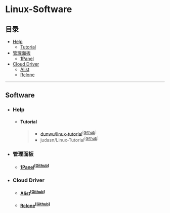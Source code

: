 
# Linux-Software

## 目录

* [Help](#help)
    * [Tutorial](#tutorial)
* [管理面板](#管理面板)
	* [1Panel](#1panel)
* [Cloud Driver](#cloud-driver)
    * [Alist](#alist)
    * [Rclone](#rclone)

---

## Software

- ### Help

  - #### Tutorial
      
      > - [dunwu/linux-tutorial](#https://dunwu.github.io/linux-tutorial/)<sup>[[Github](https://github.com/dunwu/linux-tutorial)]</sup>
      > - judasn/Linux-Tutorial<sup>[[Github](https://github.com/judasn/Linux-Tutorial)]</sup>


- ### 管理面板

    - #### [1Panel](https://1panel.cn/)<a id="1panel"></a><sup>[[Github](https://github.com/1Panel-dev/1Panel/releases)]</sup>

- ### Cloud Driver

    - #### [Alist](https://alist.nn.ci/zh/)<a id="alist"></a><sup>[[Github](https://github.com/alist-org/alist/releases)]</sup>

    - #### [Rclone](https://rclone.org/)<a id="rclone"></a><sup>[[Github](https://github.com/rclone/rclone)]</sup>
